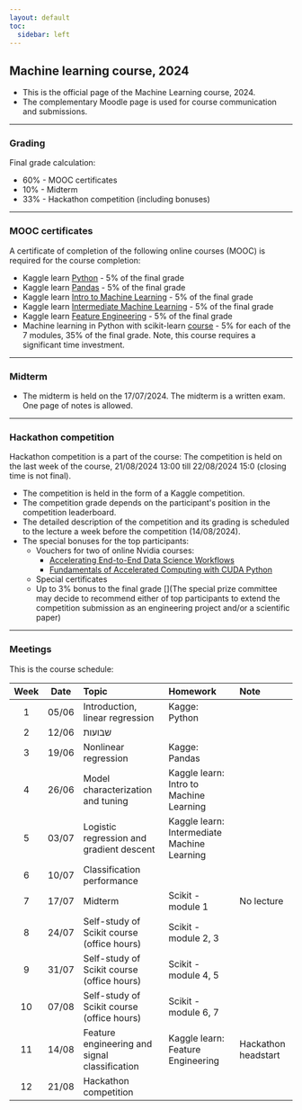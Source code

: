 ```yaml
---
layout: default
toc:
  sidebar: left
---
```


## Machine learning course, 2024
* This is the official page of the Machine Learning course, 2024. 
* The complementary Moodle page is used for course communication and submissions. 

---
### Grading
Final grade calculation:
* 60% - MOOC certificates
* 10% - Midterm
* 33% - Hackathon competition (including bonuses)

---

### MOOC certificates
A certificate of completion of the following online courses (MOOC) is required for the course completion:
* Kaggle learn [Python](https://www.kaggle.com/learn/python) - 5% of the final grade
* Kaggle learn [Pandas](https://www.kaggle.com/learn/pandas) - 5% of the final grade
* Kaggle learn [Intro to Machine Learning](https://www.kaggle.com/learn/intro-to-machine-learning) - 5% of the final grade
* Kaggle learn [Intermediate Machine Learning](https://www.kaggle.com/learn/intermediate-machine-learning) - 5% of the final grade
* Kaggle learn [Feature Engineering](https://www.kaggle.com/learn/feature-engineering) - 5% of the final grade
* Machine learning in Python with scikit-learn [course](https://www.fun-mooc.fr/en/courses/machine-learning-python-scikit-learn/) - 5% for each of the 7 modules, 35% of the final grade. 
  Note, this course requires a significant time investment.

---

### Midterm
* The midterm is held on the 17/07/2024. The midterm is a written exam. One page of notes is allowed.

---

### Hackathon competition
Hackathon competition is a part of the course:
The competition is held on the last week of the course, 21/08/2024 13:00 till 22/08/2024 15:0 (closing time is not final).
* The competition is held in the form of a Kaggle competition.
* The competition grade depends on the participant's position in the competition leaderboard.
* The detailed description of the competition and its grading is scheduled to the lecture a week before the competition (14/08/2024).
* The special bonuses for the top participants:
  * Vouchers for two of online Nvidia courses:
    * [Accelerating End-to-End Data Science Workflows](https://courses.nvidia.com/courses/course-v1:DLI+S-DS-01+V1/)
    * [Fundamentals of Accelerated Computing with CUDA Python](https://courses.nvidia.com/courses/course-v1:DLI+C-AC-02+V1/)
  * Special certificates
  * Up to 3% bonus to the final grade
[](The special prize committee may decide to recommend either of top participants to extend the competition submission as an engineering project and/or a scientific paper)

---

### Meetings
This is the course schedule: 

| Week  | Date  | Topic                                          | Homework                                    | Note                |
|:-----:|:-----:|:-----------------------------------------------|:--------------------------------------------|:--------------------|
|   1   | 05/06 | Introduction, linear regression                | Kagge: Python                               |                     |
|   2   | 12/06 | שבועות                                         |                                             |                     |
|   3   | 19/06 | Nonlinear regression                           | Kagge: Pandas                               |                     |
|   4   | 26/06 | Model characterization and tuning              | Kaggle learn: Intro to Machine Learning     |                     |
|   5   | 03/07 | Logistic regression and gradient descent       | Kaggle learn: Intermediate Machine Learning |                     |
|   6   | 10/07 | Classification performance                     |                                             |                     |
|   7   | 17/07 | Midterm                                        | Scikit - module 1                           | No lecture          |
|   8   | 24/07 | Self-study of Scikit course (office hours)     | Scikit - module 2, 3                        |                     |
|   9   | 31/07 | Self-study of Scikit course (office hours)     | Scikit - module 4, 5                        |                     |
|  10   | 07/08 | Self-study of Scikit course (office hours)     | Scikit - module 6, 7                        |                     |
|  11   | 14/08 | Feature engineering and signal classification  | Kaggle learn: Feature Engineering           | Hackathon headstart |
|  12   | 21/08 | Hackathon competition                          |                                             |                     |
